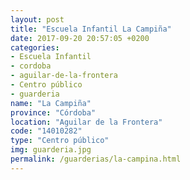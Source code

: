 ```yaml
---
layout: post
title: "Escuela Infantil La Campiña"
date: 2017-09-20 20:57:05 +0200
categories:
- Escuela Infantil
- cordoba
- aguilar-de-la-frontera
- Centro público
- guarderia
name: "La Campiña"
province: "Córdoba"
location: "Aguilar de la Frontera"
code: "14010282"
type: "Centro público"
img: guarderia.jpg
permalink: /guarderias/la-campina.html
---
```

